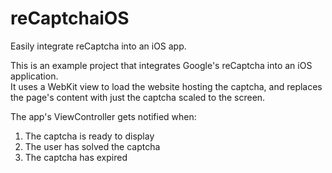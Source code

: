 # reCaptchaiOS

Easily integrate reCaptcha into an iOS app.

This is an example project that integrates Google's reCaptcha into an iOS application.  
It uses a WebKit view to load the website hosting the captcha, and replaces the page's content with just the captcha scaled to the screen.

The app's ViewController gets notified when:

 1. The captcha is ready to display
 2. The user has solved the captcha
 3. The captcha has expired
